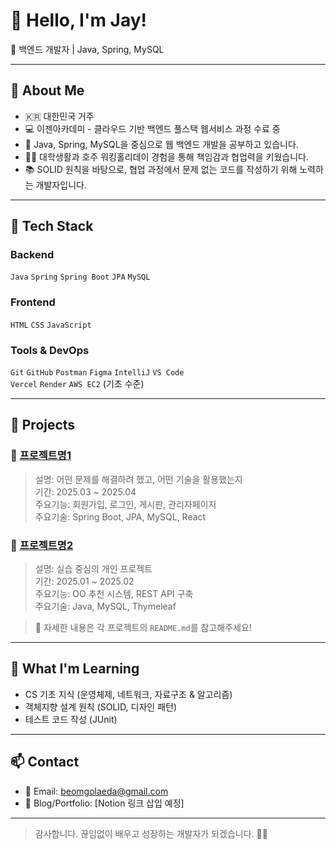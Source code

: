 # 👋 Hello, I'm Jay!

🎯 백엔드 개발자 | Java, Spring, MySQL

---

## 📌 About Me

- 🇰🇷 대한민국 거주
- 💻 이젠아카데미 - 클라우드 기반 백엔드 풀스택 웹서비스 과정 수료 중
- 🌱 Java, Spring, MySQL을 중심으로 웹 백엔드 개발을 공부하고 있습니다.
- 🧑‍🔧 대학생활과 호주 워킹홀리데이 경험을 통해 책임감과 협업력을 키웠습니다.
- 📚 SOLID 원칙을 바탕으로, 협업 과정에서 문제 없는 코드를 작성하기 위해 노력하는 개발자입니다.

---

## 🧰 Tech Stack

### Backend
`Java` `Spring` `Spring Boot` `JPA` `MySQL`

### Frontend
`HTML` `CSS` `JavaScript`

### Tools & DevOps
`Git` `GitHub` `Postman` `Figma` `IntelliJ` `VS Code`  
`Vercel` `Render` `AWS EC2` (기초 수준)

---

## 💼 Projects

### 📌 [프로젝트명1](https://github.com/username/project1)
> 설명: 어떤 문제를 해결하려 했고, 어떤 기술을 활용했는지  
> 기간: 2025.03 ~ 2025.04  
> 주요기능: 회원가입, 로그인, 게시판, 관리자페이지  
> 주요기술: Spring Boot, JPA, MySQL, React

### 📌 [프로젝트명2](https://github.com/username/project2)
> 설명: 실습 중심의 개인 프로젝트  
> 기간: 2025.01 ~ 2025.02  
> 주요기능: OO 추천 시스템, REST API 구축  
> 주요기술: Java, MySQL, Thymeleaf

> 📎 자세한 내용은 각 프로젝트의 `README.md`를 참고해주세요!

---

## 🧠 What I'm Learning

- CS 기초 지식 (운영체제, 네트워크, 자료구조 & 알고리즘)
- 객체지향 설계 원칙 (SOLID, 디자인 패턴)
- 테스트 코드 작성 (JUnit)

---

## 📫 Contact

- 📧 Email: beomgolaeda@gmail.com  
- 💼 Blog/Portfolio: [Notion 링크 삽입 예정]

---

> 감사합니다. 끊임없이 배우고 성장하는 개발자가 되겠습니다. 🙇‍♂️
